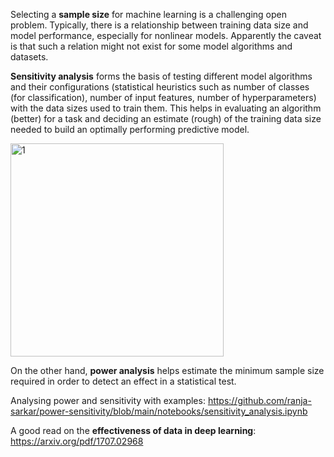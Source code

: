 
Selecting a **sample size** for machine learning is a challenging open problem. Typically, there is a relationship between training data size and model performance, especially for nonlinear models. Apparently the caveat is that such a relation might not exist for some model algorithms and datasets. 

**Sensitivity analysis** forms the basis of testing different model algorithms and their configurations (statistical heuristics such as number of classes (for classification), number of input features, number of hyperparameters) with the data sizes used to train them. This helps in evaluating an algorithm (better) for a task and deciding an estimate (rough) of the training data size needed to build an optimally performing predictive model.  

<img width="341" alt="1" src="https://github.com/user-attachments/assets/e1ba4eb6-5330-44f4-aaa3-ec492621334d">


On the other hand, **power analysis** helps estimate the minimum sample size required in order to detect an effect in a statistical test.

Analysing power and sensitivity with examples: https://github.com/ranja-sarkar/power-sensitivity/blob/main/notebooks/sensitivity_analysis.ipynb

A good read on the **effectiveness of data in deep learning**:
https://arxiv.org/pdf/1707.02968


